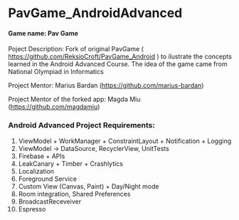 # PavGame_AndroidAdvanced

#### Game name: Pav Game

Poject Description: Fork of original PavGame ( https://github.com/ReksioCroft/PavGame_Android ) to ilustrate the concepts learned in the Android Advanced Course. The idea of the game came from National Olympiad in Informatics

Project Mentor: Marius Bardan (https://github.com/marius-bardan)

Project Mentor of the forked app: Magda Miu (https://github.com/magdamiu)

### Android Advanced Project Requirements:

1. ViewModel + WorkManager + ConstraintLayout + Notification + Logging
1. ViewModel -> DataSource, RecyclerView, UnitTests
1. Firebase + APIs
1. LeakCanary + Timber + Crashlytics
1. Localization
1. Foreground Service
1. Custom View (Canvas, Paint) + Day/Night mode
1. Room integration, Shared Preferences
1. BroadcastReceveiver
1. Espresso